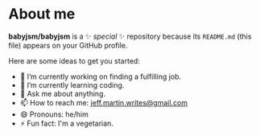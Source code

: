 # About me


**babyjsm/babyjsm** is a ✨ _special_ ✨ repository because its `README.md` (this file) appears on your GitHub profile.

Here are some ideas to get you started:

- 🔭 I’m currently working on finding a fulfilling job.
- 🌱 I’m currently learning coding.
- 💬 Ask me about anything.
- 📫 How to reach me:  jeff.martin.writes@gmail.com
- 😄 Pronouns: he/him
- ⚡ Fun fact: I'm a vegetarian.


